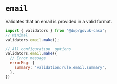 # `email`

Validates that an email is provided in a valid format.

```javascript
import { validators } from '@dwp/govuk-casa';
// Minimal
validators.email.make();
```

```javascript
// All configuration  options
validators.email.make({
  // Error message
  errorMsg: {
    summary: 'validation:rule.email.summary',
  },
})
```
